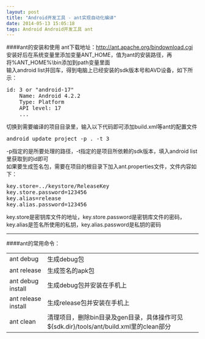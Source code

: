 ```yaml
---
layout: post
title: "Android开发工具 - ant实现自动化编译"
date: 2014-05-13 15:05:18
tags: Android Android开发工具 ant
---
```


####ant的安装和使用
ant下载地址：<http://ant.apache.org/bindownload.cgi>  
安装好后在系统变量里添加变量ANT_HOME，值为ant的安装路径，再将%ANT_HOME%\bin添加到path变量里面  
输入android list并回车，得到电脑上已经安装的sdk版本号和AVD设备，如下所示：  
<pre>
id: 3 or "android-17"
	Name: Android 4.2.2
	Type: Platform
	API level: 17
	...
</pre>
切换到需要编译的项目目录里，输入以下代码即可添加build.xml等ant的配置文件
<pre>
android update project -p . -t 3
</pre>
-p指定的是所要处理的路径，-t指定的是项目所依赖的sdk版本，填入android list里获取到的id即可  
如果要生成签名包，需要在项目的根目录下加入ant.properties文件，文件内容如下：
<pre>
key.store=../keystore/ReleaseKey
key.store.password=123456
key.alias=release
key.alias.password=123456
</pre>
key.store是密钥库文件的地址，key.store.password是密钥库文件的密码，key.alias是签名所使用的私钥，key.alias.password是私钥的密码  
******
####ant的常用命令：
<table>
   <tr>
      <td>ant debug</td>
      <td>生成debug包</td>
   </tr>
   <tr>
      <td>ant release</td>
      <td>生成签名的apk包</td>
   </tr>
   <tr>
      <td>ant debug install</td>
      <td>生成debug包并安装在手机上</td>
   </tr>
   <tr>
      <td>ant release install</td>
      <td>生成release包并安装在手机上</td>
   </tr>
   <tr>
      <td>ant clean</td>
      <td>清理项目，删除bin目录及gen目录，具体操作可见${sdk.dir}/tools/ant/build.xml里的clean部分</td>
   </tr>
</table>